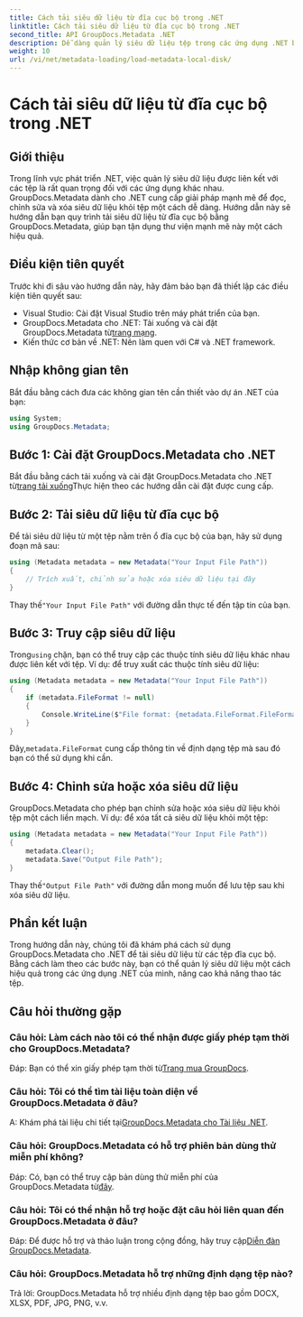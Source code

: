 ```yaml
---
title: Cách tải siêu dữ liệu từ đĩa cục bộ trong .NET
linktitle: Cách tải siêu dữ liệu từ đĩa cục bộ trong .NET
second_title: API GroupDocs.Metadata .NET
description: Dễ dàng quản lý siêu dữ liệu tệp trong các ứng dụng .NET bằng GroupDocs.Metadata để nâng cao khả năng thao tác tệp.
weight: 10
url: /vi/net/metadata-loading/load-metadata-local-disk/
---
```


# Cách tải siêu dữ liệu từ đĩa cục bộ trong .NET

## Giới thiệu
Trong lĩnh vực phát triển .NET, việc quản lý siêu dữ liệu được liên kết với các tệp là rất quan trọng đối với các ứng dụng khác nhau. GroupDocs.Metadata dành cho .NET cung cấp giải pháp mạnh mẽ để đọc, chỉnh sửa và xóa siêu dữ liệu khỏi tệp một cách dễ dàng. Hướng dẫn này sẽ hướng dẫn bạn quy trình tải siêu dữ liệu từ đĩa cục bộ bằng GroupDocs.Metadata, giúp bạn tận dụng thư viện mạnh mẽ này một cách hiệu quả.
## Điều kiện tiên quyết
Trước khi đi sâu vào hướng dẫn này, hãy đảm bảo bạn đã thiết lập các điều kiện tiên quyết sau:
- Visual Studio: Cài đặt Visual Studio trên máy phát triển của bạn.
-  GroupDocs.Metadata cho .NET: Tải xuống và cài đặt GroupDocs.Metadata từ[trang mạng](https://releases.groupdocs.com/metadata/net/).
- Kiến thức cơ bản về .NET: Nên làm quen với C# và .NET framework.

## Nhập không gian tên
Bắt đầu bằng cách đưa các không gian tên cần thiết vào dự án .NET của bạn:
```csharp
using System;
using GroupDocs.Metadata;
```
## Bước 1: Cài đặt GroupDocs.Metadata cho .NET
 Bắt đầu bằng cách tải xuống và cài đặt GroupDocs.Metadata cho .NET từ[trang tải xuống](https://releases.groupdocs.com/metadata/net/)Thực hiện theo các hướng dẫn cài đặt được cung cấp.
## Bước 2: Tải siêu dữ liệu từ đĩa cục bộ
Để tải siêu dữ liệu từ một tệp nằm trên ổ đĩa cục bộ của bạn, hãy sử dụng đoạn mã sau:
```csharp
using (Metadata metadata = new Metadata("Your Input File Path"))
{
    // Trích xuất, chỉnh sửa hoặc xóa siêu dữ liệu tại đây
}
```
 Thay thế`"Your Input File Path"` với đường dẫn thực tế đến tập tin của bạn.
## Bước 3: Truy cập siêu dữ liệu
 Trong`using` chặn, bạn có thể truy cập các thuộc tính siêu dữ liệu khác nhau được liên kết với tệp. Ví dụ: để truy xuất các thuộc tính siêu dữ liệu:
```csharp
using (Metadata metadata = new Metadata("Your Input File Path"))
{
    if (metadata.FileFormat != null)
    {
        Console.WriteLine($"File format: {metadata.FileFormat.FileFormatType}");
    }
}
```
 Đây,`metadata.FileFormat` cung cấp thông tin về định dạng tệp mà sau đó bạn có thể sử dụng khi cần.
## Bước 4: Chỉnh sửa hoặc xóa siêu dữ liệu
GroupDocs.Metadata cho phép bạn chỉnh sửa hoặc xóa siêu dữ liệu khỏi tệp một cách liền mạch. Ví dụ: để xóa tất cả siêu dữ liệu khỏi một tệp:
```csharp
using (Metadata metadata = new Metadata("Your Input File Path"))
{
    metadata.Clear();
    metadata.Save("Output File Path");
}
```
 Thay thế`"Output File Path"` với đường dẫn mong muốn để lưu tệp sau khi xóa siêu dữ liệu.

## Phần kết luận
Trong hướng dẫn này, chúng tôi đã khám phá cách sử dụng GroupDocs.Metadata cho .NET để tải siêu dữ liệu từ các tệp đĩa cục bộ. Bằng cách làm theo các bước này, bạn có thể quản lý siêu dữ liệu một cách hiệu quả trong các ứng dụng .NET của mình, nâng cao khả năng thao tác tệp.

## Câu hỏi thường gặp
### Câu hỏi: Làm cách nào tôi có thể nhận được giấy phép tạm thời cho GroupDocs.Metadata?
 Đáp: Bạn có thể xin giấy phép tạm thời từ[Trang mua GroupDocs](https://purchase.groupdocs.com/temporary-license/).
### Câu hỏi: Tôi có thể tìm tài liệu toàn diện về GroupDocs.Metadata ở đâu?
 A: Khám phá tài liệu chi tiết tại[GroupDocs.Metadata cho Tài liệu .NET](https://tutorials.groupdocs.com/metadata/net/).
### Câu hỏi: GroupDocs.Metadata có hỗ trợ phiên bản dùng thử miễn phí không?
 Đáp: Có, bạn có thể truy cập bản dùng thử miễn phí của GroupDocs.Metadata từ[đây](https://releases.groupdocs.com/).
### Câu hỏi: Tôi có thể nhận hỗ trợ hoặc đặt câu hỏi liên quan đến GroupDocs.Metadata ở đâu?
 Đáp: Để được hỗ trợ và thảo luận trong cộng đồng, hãy truy cập[Diễn đàn GroupDocs.Metadata](https://forum.groupdocs.com/c/metadata/14).
### Câu hỏi: GroupDocs.Metadata hỗ trợ những định dạng tệp nào?
Trả lời: GroupDocs.Metadata hỗ trợ nhiều định dạng tệp bao gồm DOCX, XLSX, PDF, JPG, PNG, v.v.
